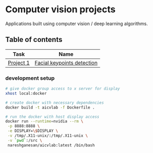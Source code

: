 # Computer vision projects

Applications built using computer vision / deep learning algorithms.

## Table of contents

| Task        |             Name             |
| ----------- | :--------------------------: |
| [Project 1] | [Facial keypoints detection] |

[project 1]: https://github.com/nareshganesan/computer-vision/tree/main/udacity-nd/P1_facial_keypoints
[facial keypoints detection]: https://github.com/nareshganesan/computer-vision/tree/main/udacity-nd/P1_facial_keypoints

### development setup

```bash
# give docker group access to x server for display
xhost local:docker

# create docker with necessary dependencies
docker build -t aicvlab -f Dockerfile .

# run the docker with host display access
docker run --runtime=nvidia --rm \
 -p 8888:8888 \
 -e DISPLAY=\$DISPLAY \
 -v /tmp/.X11-unix/:/tmp/.X11-unix \
 -v `pwd`:/src \
 nareshganesan/aicvlab:latest /bin/bash
```
